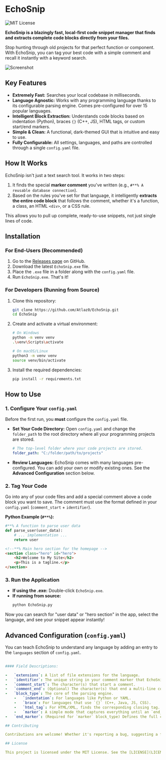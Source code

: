       
# EchoSnip

![MIT License](https://img.shields.io/badge/License-MIT-blue.svg)

**EchoSnip is a blazingly fast, local-first code snippet manager that finds and extracts complete code blocks directly from your files.**

Stop hunting through old projects for that perfect function or component. With EchoSnip, you can tag your best code with a simple comment and recall it instantly with a keyword search.

![Screenshot](https://ibb.co/1Gxqh0cF/echosnip-screenshot.png)

## Key Features

-   **Extremely Fast:** Searches your local codebase in milliseconds.
-   **Language Agnostic:** Works with any programming language thanks to its configurable parsing engine. Comes pre-configured for over 15 popular languages.
-   **Intelligent Block Extraction:** Understands code blocks based on indentation (Python), braces `{}` (C++, JS), HTML tags, or custom start/end markers.
-   **Simple & Clean:** A functional, dark-themed GUI that is intuitive and easy to use.
-   **Fully Configurable:** All settings, languages, and paths are controlled through a single `config.yaml` file.

## How It Works

EchoSnip isn't just a text search tool. It works in two steps:

1.  It finds the special **marker comment** you've written (e.g., `#**% A reusable database connection`).
2.  Based on the rules you've set for that language, it intelligently **extracts the entire code block** that follows the comment, whether it's a function, a class, an HTML `<div>`, or a CSS rule.

This allows you to pull up complete, ready-to-use snippets, not just single lines of code.

## Installation

### For End-Users (Recommended)

1.  Go to the [Releases page](https://github.com/Atlaz0/EchoSnip/releases) on GitHub.
2.  Download the latest `EchoSnip.exe` file.
3.  Place the `.exe` file in a folder along with the `config.yaml` file.
4.  Run `EchoSnip.exe`. That's it!

### For Developers (Running from Source)

1.  Clone this repository:
    ```bash
    git clone https://github.com/Atlaz0/EchoSnip.git
    cd EchoSnip
    ```
2.  Create and activate a virtual environment:
    ```bash
    # On Windows
    python -m venv venv
    .\venv\Scripts\activate

    # On macOS/Linux
    python3 -m venv venv
    source venv/bin/activate
    ```
3.  Install the required dependencies:
    ```bash
    pip install -r requirements.txt
    ```

## How to Use

### 1. Configure Your `config.yaml`
Before the first run, you **must** configure the `config.yaml` file.

-   **Set Your Code Directory:** Open `config.yaml` and change the `folder_path` to the root directory where all your programming projects are stored.
    ```yaml
    # The top-level folder where your code projects are stored.
    folder_path: "C:/folder/path/to/projects"
    ```
-   **Review Languages:** EchoSnip comes with many languages pre-configured. You can add your own or modify existing ones. See the **Advanced Configuration** section below.

### 2. Tag Your Code
Go into any of your code files and add a special comment above a code block you want to save. The comment must use the format defined in your `config.yaml` (`comment_start` + `identifier`).

**Python Example (`#**%`):**
```python
#**% A function to parse user data
def parse_user(user_data):
    # ... implementation ...
    return user  

```
```html  
<!--**% Main hero section for the homepage -->
<section class="hero" id="hero">
    <h2>Welcome to My Site</h2>
    <p>This is a tagline.</p>
</section>
```

### 3. Run the Application

-   **If using the .exe:** Double-click `EchoSnip.exe`.
-   **If running from source:**
    ```bash
    python EchoSnip.py
    ```

Now you can search for "user data" or "hero section" in the app, select the language, and see your snippet appear instantly!

## Advanced Configuration (`config.yaml`)

You can teach EchoSnip to understand any language by adding an entry to the `languages` section of `config.yaml`.

```yaml
       
#### Field Descriptions:

-   `extensions`: A list of file extensions for the language.
-   `identifier`: The unique string in your comment marker that EchoSnip looks for.
-   `comment_start`: The character(s) that start a comment.
-   `comment_end`: (Optional) The character(s) that end a multi-line comment.
-   `block_type`: The core of the parsing engine.
    -   `indentation`: For languages like Python or YAML.
    -   `brace`: For languages that use `{}` (C++, Java, JS, CSS).
    -   `html_tag`: For HTML/XML, finds the corresponding closing tag.
    -   `marker`: A simple mode that captures everything until an `end_marker` is found (great for SQL or Shell).
-   `end_marker`: (Required for `marker` block_type) Defines the full comment that ends the snippet (e.g., `;**% END`).

## Contributing

Contributions are welcome! Whether it's reporting a bug, suggesting a feature, or submitting code—your help is appreciated. Please read our [**Contributing Guidelines**](CONTRIBUTING.md) to get started.

## License

This project is licensed under the MIT License. See the [LICENSE](LICENSE) file for details.

    
